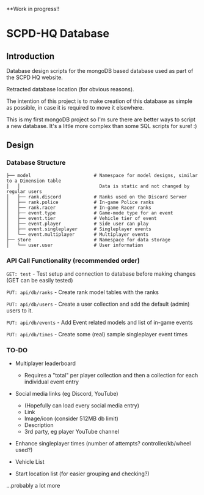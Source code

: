 **Work in progress!!

# SCPD-HQ Database

## Introduction

Database design scripts for the mongoDB based database used as part of the SCPD HQ website.

Retracted database location (for obvious reasons).

The intention of this project is to make creation of this database as simple as possible, in case it is required to move it elsewhere.

This is my first mongoDB project so I'm sure there are better ways to script a new database. It's a little more complex than some SQL scripts for sure! :)

## Design

### Database Structure

```.
├── model                       # Namespace for model designs, similar to a Dimension table
│   │                             Data is static and not changed by regular users
│   ├── rank.discord            # Ranks used on the Discord Server
│   ├── rank.police             # In-game Police ranks
│   ├── rank.racer              # In-game Racer ranks
│   ├── event.type              # Game-mode type for an event
│   ├── event.tier              # Vehicle tier of event
│   ├── event.player            # Side user can play
│   ├── event.singleplayer      # Singleplayer events
│   └── event.multiplayer       # Multiplayer events
├── store                       # Namespace for data storage
│   └── user.user               # User information

```
### API Call Functionality (recommended order)

`GET: test` - Test setup and connection to database before making changes (GET can be easily tested)

`PUT: api/db/ranks` - Create rank model tables with the ranks

`PUT: api/db/users` - Create a user collection and add the default (admin) users to it.

`PUT: api/db/events` - Add Event related models and list of in-game events

`PUT: api/db/times` - Create some (real) sample singleplayer event times


### TO-DO

- Multiplayer leaderboard
  - Requires a "total" per player collection and then a collection for each individual event entry
  
- Social media links (eg Discord, YouTube)
  - (Hopefully can load every social media entry)
  - Link
  - Image/icon (consider 512MB db limit)
  - Description
  - 3rd party, eg player YouTube channel
  
- Enhance singleplayer times (number of attempts? controller/kb/wheel used?)

- Vehicle List

- Start location list (for easier grouping and checking?)

...probably a lot more
